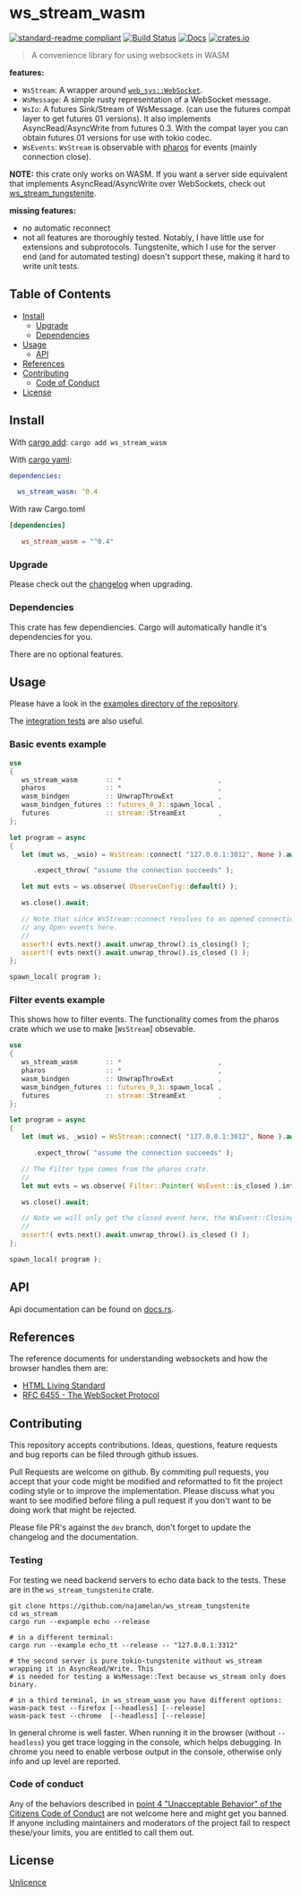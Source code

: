 # ws_stream_wasm

[![standard-readme compliant](https://img.shields.io/badge/readme%20style-standard-brightgreen.svg?style=flat-square)](https://github.com/RichardLitt/standard-readme)
[![Build Status](https://api.travis-ci.org/najamelan/ws_stream_wasm.svg?branch=master)](https://travis-ci.org/najamelan/ws_stream_wasm)
[![Docs](https://docs.rs/ws_stream_wasm/badge.svg)](https://docs.rs/ws_stream_wasm)
[![crates.io](https://img.shields.io/crates/v/ws_stream_wasm.svg)](https://crates.io/crates/ws_stream_wasm)


> A convenience library for using websockets in WASM

**features:**
- `WsStream`: A wrapper around [`web_sys::WebSocket`](https://docs.rs/web-sys/0.3.27/web_sys/struct.WebSocket.html).
- `WsMessage`: A simple rusty representation of a WebSocket message.
- `WsIo`: A futures Sink/Stream of WsMessage. (can use the futures compat layer to get futures 01 versions).
                It also implements AsyncRead/AsyncWrite from futures 0.3. With the compat layer you can obtain futures
                01 versions for use with tokio codec.
- `WsEvents`: `WsStream` is observable with [pharos](https://crates.io/crates/pharos) for events (mainly connection close).

**NOTE:** this crate only works on WASM. If you want a server side equivalent that implements AsyncRead/AsyncWrite over
WebSockets, check out [ws_stream_tungstenite](https://crates.io/crates/ws_stream_tungstenite).

**missing features:**
- no automatic reconnect
- not all features are thoroughly tested. Notably, I have little use for extensions and subprotocols. Tungstenite,
  which I use for the server end (and for automated testing) doesn't support these, making it hard to write unit tests.

## Table of Contents

- [Install](#install)
  - [Upgrade](#upgrade)
  - [Dependencies](#dependencies)
- [Usage](#usage)
  - [API](#api)
- [References](#references)
- [Contributing](#contributing)
  - [Code of Conduct](#code-of-conduct)
- [License](#license)


## Install
With [cargo add](https://github.com/killercup/cargo-edit):
`cargo add ws_stream_wasm`

With [cargo yaml](https://gitlab.com/storedbox/cargo-yaml):
```yaml
dependencies:

  ws_stream_wasm: ^0.4
```

With raw Cargo.toml
```toml
[dependencies]

   ws_stream_wasm = "^0.4"
```

### Upgrade

Please check out the [changelog](https://github.com/najamelan/ws_stream_wasm/blob/master/CHANGELOG.md) when upgrading.

### Dependencies

This crate has few dependiencies. Cargo will automatically handle it's dependencies for you.

There are no optional features.


## Usage

Please have a look in the [examples directory of the repository](https://github.com/najamelan/ws_stream_wasm/tree/master/examples).

The [integration tests](https://github.com/najamelan/ws_stream_wasm/tree/master/tests) are also useful.

### Basic events example
```rust
use
{
   ws_stream_wasm       :: *                        ,
   pharos               :: *                        ,
   wasm_bindgen         :: UnwrapThrowExt           ,
   wasm_bindgen_futures :: futures_0_3::spawn_local ,
   futures              :: stream::StreamExt        ,
};

let program = async
{
   let (mut ws, _wsio) = WsStream::connect( "127.0.0.1:3012", None ).await

      .expect_throw( "assume the connection succeeds" );

   let mut evts = ws.observe( ObserveConfig::default() );

   ws.close().await;

   // Note that since WsStream::connect resolves to an opened connection, we don't see
   // any Open events here.
   //
   assert!( evts.next().await.unwrap_throw().is_closing() );
   assert!( evts.next().await.unwrap_throw().is_closed () );
};

spawn_local( program );
```

### Filter events example

This shows how to filter events. The functionality comes from the pharos crate which we use to make
[`WsStream`] obsevable.

```rust
use
{
   ws_stream_wasm       :: *                        ,
   pharos               :: *                        ,
   wasm_bindgen         :: UnwrapThrowExt           ,
   wasm_bindgen_futures :: futures_0_3::spawn_local ,
   futures              :: stream::StreamExt        ,
};

let program = async
{
   let (mut ws, _wsio) = WsStream::connect( "127.0.0.1:3012", None ).await

      .expect_throw( "assume the connection succeeds" );

   // The Filter type comes from the pharos crate.
   //
   let mut evts = ws.observe( Filter::Pointer( WsEvent::is_closed ).into() );

   ws.close().await;

   // Note we will only get the closed event here, the WsEvent::Closing has been filtered out.
   //
   assert!( evts.next().await.unwrap_throw().is_closed () );
};

spawn_local( program );
```

## API

Api documentation can be found on [docs.rs](https://docs.rs/ws_stream_wasm).


## References
The reference documents for understanding websockets and how the browser handles them are:
- [HTML Living Standard](https://html.spec.whatwg.org/multipage/web-sockets.html)
- [RFC 6455 - The WebSocket Protocol](https://tools.ietf.org/html/rfc6455)


## Contributing

This repository accepts contributions. Ideas, questions, feature requests and bug reports can be filed through github issues.

Pull Requests are welcome on github. By commiting pull requests, you accept that your code might be modified and reformatted to fit the project coding style or to improve the implementation. Please discuss what you want to see modified before filing a pull request if you don't want to be doing work that might be rejected.

Please file PR's against the `dev` branch, don't forget to update the changelog and the documentation.

### Testing

For testing we need backend servers to echo data back to the tests. These are in the `ws_stream_tungstenite` crate.
```shell
git clone https://github.com/najamelan/ws_stream_tungstenite
cd ws_stream
cargo run --expample echo --release

# in a different terminal:
cargo run --example echo_tt --release -- "127.0.0.1:3312"

# the second server is pure tokio-tungstenite without ws_stream wrapping it in AsyncRead/Write. This
# is needed for testing a WsMessage::Text because ws_stream only does binary.

# in a third terminal, in ws_stream_wasm you have different options:
wasm-pack test --firefox [--headless] [--release]
wasm-pack test --chrome  [--headless] [--release]
```

In general chrome is well faster. When running it in the browser (without `--headless`) you get trace logging
in the console, which helps debugging. In chrome you need to enable verbose output in the console,
otherwise only info and up level are reported.

### Code of conduct

Any of the behaviors described in [point 4 "Unacceptable Behavior" of the Citizens Code of Conduct](http://citizencodeofconduct.org/#unacceptable-behavior) are not welcome here and might get you banned. If anyone including maintainers and moderators of the project fail to respect these/your limits, you are entitled to call them out.

## License

[Unlicence](https://unlicense.org/)

